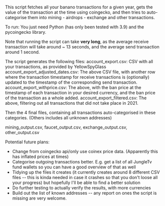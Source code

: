This script fetches all your banano transactions for a given year, gets the value of the transaction at the time using coingecko, and then tries to auto-categorise them into mining - airdrops - exchange and other transactions.

To run: You just need Python (has only been tested with 3.9) and the pycoingecko library. 

Note that running the script can take **very long**, as the average receive transaction will take around ~ 13 seconds, and the average send transaction around 1 second.

The script generates the following files:
account_export.csv: CSV with all your transactions, as provided by YellowSpyGlass
account_export_adjusted_dates.csv: The above CSV file, with another row where the transaction timestamp for receive transactions is (optionally) updated to the timestamp of the corresponding send transaction.
account_export_withprice.csv: The above, with the ban price at the timestamp of each transaction in your desired currency, and the ban price of the transaction as a whole added.
account_export_filtered.csv: The above, filtering out all transactions that did not take place in 2021.

Then the 4 final files, containing all transactions auto-categorised in these categories. (Others includes all unknown addresses)

mining_output.csv, faucet_output.csv, exchange_output.csv, other_output.csv



Potential future plans:
- Change from coingecko api/only use coinex price data. (Apparently this has inflated prices at times)
- Categorise outgoing transactions better. E.g. get a list of all JungleTv fund wallets so you can have a good overview of that as well
- Tidying up the files it creates (it currently creates around 8 different CSV files -- this is kinda needed in case it crashes so that you don't loose all your progress) but hopefully I'll be able to find a better solution 
- Do further testing to actually verify the results, with more currencies
- Build out the list of known addresses -- any report on ones the script is missing are very welcome.
